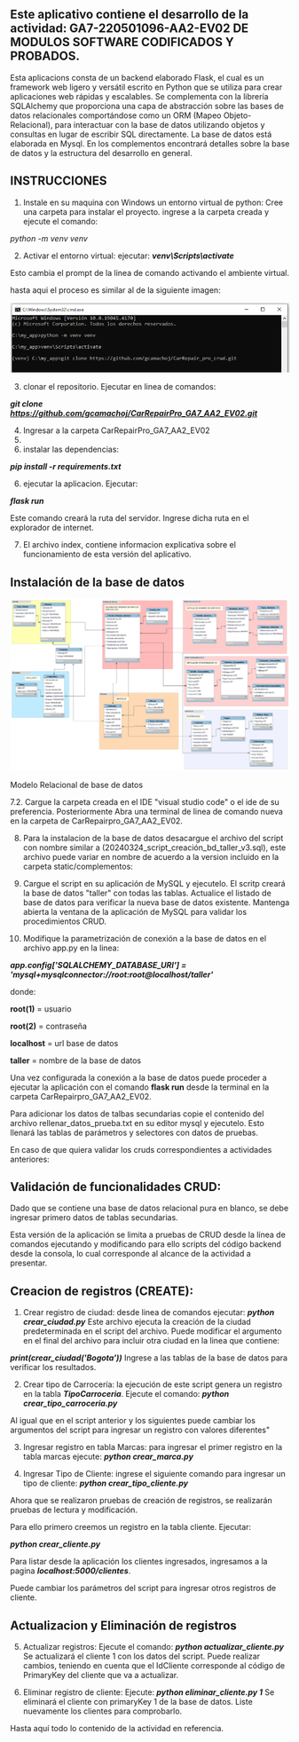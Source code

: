 ## Este aplicativo contiene el desarrollo de la actividad: GA7-220501096-AA2-EV02 DE MODULOS  SOFTWARE CODIFICADOS Y PROBADOS.

Esta aplicacions consta de un backend elaborado Flask, el cual es un framework web ligero y versátil escrito en Python que se utiliza para crear aplicaciones web rápidas y escalables. Se complementa con la librería SQLAlchemy que proporciona una capa de abstracción sobre las bases de datos relacionales comportándose como un ORM (Mapeo Objeto-Relacional), para  interactuar con la base de datos utilizando objetos y consultas en lugar de escribir SQL directamente. La base de datos está elaborada en Mysql. En los complementos encontrará detalles sobre la base de datos y la estructura del desarrollo en general.


## INSTRUCCIONES 

1. Instale en su maquina con Windows un entorno virtual de python:
Cree una carpeta para instalar el proyecto. ingrese a la carpeta creada y ejecute el comando:

*python -m venv venv*

2. Activar el entorno virtual:
ejecutar: 
***venv\Scripts\activate***

Esto cambia el prompt de la linea de comando activando el ambiente virtual.

hasta aqui el proceso es similar al de la siguiente imagen:

![Esquema base de datos](static/complementos/crear_entorno_python.PNG)




3. clonar el repositorio. Ejecutar en linea de comandos:

***git clone https://github.com/gcamachoj/CarRepairPro_GA7_AA2_EV02.git***

4. Ingresar a la carpeta CarRepairPro_GA7_AA2_EV02
5. 
6. instalar las dependencias:

***pip install -r requirements.txt***

6. ejecutar la aplicacion. Ejecutar:

***flask run***

Este comando creará la ruta del servidor. Ingrese dicha ruta en el explorador de internet.

7. El archivo index, contiene informacion explicativa sobre el funcionamiento de esta versión del aplicativo.

## Instalación de la base de datos ##


![Esquema base de datos](static/complementos/ESQUEMA%20RELACIONAL%20DE%20BASE%20DE%20DATOS.png)
<figcaption>Modelo Relacional de base de datos</figcaption>

7.2. Cargue la carpeta creada en el IDE "visual studio code" o el ide de su preferencia. Posteriormente Abra una terminal de linea de comando nueva en la carpeta de CarRepairpro_GA7_AA2_EV02.

8. Para la instalacion de la base de datos desacargue el archivo del script con nombre similar a (20240324_script_creación_bd_taller_v3.sql), este archivo puede variar en nombre de acuerdo a la version incluido en la carpeta static/complementos:

9. Cargue el script en su aplicación de MySQL y ejecutelo. El scritp creará la base de datos "taller" con todas las tablas.  Actualice el listado de base de datos para verificar la nueva base de datos existente. Mantenga abierta la ventana de la aplicación de MySQL para validar los procedimientos CRUD.

10. Modifique la parametrización de conexión a la base de datos en el archivo app.py en la linea:

***app.config['SQLALCHEMY_DATABASE_URI'] = 'mysql+mysqlconnector://root:root@localhost/taller'***  

donde:

**root(1)** = usuario

**root(2)** = contraseña

**localhost** = url base de datos

**taller** = nombre de la base de datos

Una vez configurada la conexión a la base de datos puede proceder a ejecutar la aplicación con el comando **flask run** desde la terminal en la carpeta CarRepairpro_GA7_AA2_EV02.

Para adicionar los datos de talbas secundarias copie el contenido del archivo rellenar_datos_prueba.txt en su editor mysql y ejecutelo.  Esto llenará las tablas de parámetros y selectores con datos de pruebas. 

En caso de que quiera validar los cruds correspondientes a actividades anteriores: 

## Validación de funcionalidades CRUD: ##

Dado que se contiene una base de datos relacional pura en blanco, se debe ingresar primero datos de tablas secundarias.

Esta versión de la aplicación se limita a pruebas de CRUD desde la línea de comandos ejecutando y modificando para ello scripts del código backend desde la consola, lo cual corresponde al alcance de la actividad a presentar.

## Creacion de registros (CREATE): ##
1. Crear registro de ciudad:
desde linea de comandos ejecutar:
***python crear_ciudad.py***
Este archivo ejecuta la creación de la ciudad predeterminada en el script del archivo. Puede modificar el argumento en el final del archivo para incluir otra ciudad en la linea que contiene:

***print(crear_ciudad('Bogota'))***
Ingrese a las tablas de la base de datos para verificar los resultados.

2. Crear tipo de Carrocería: la ejecución de este script genera un registro en la tabla ***TipoCarroceria***. Ejecute el comando: 
***python crear_tipo_carroceria.py***

Al igual que en el script anterior y los siguientes puede cambiar los argumentos del script para ingresar un registro con valores diferentes"

3. Ingresar registro en tabla Marcas:  para ingresar el primer registro en la tabla marcas ejecute:
***python crear_marca.py***

4. Ingresar Tipo de Cliente: ingrese el siguiente comando para ingresar un tipo de cliente:
***python crear_tipo_cliente.py***

Ahora que se realizaron pruebas de creación de registros, se realizarán pruebas de lectura y modificación.

Para ello primero creemos un registro en la tabla cliente. Ejecutar:

***python crear_cliente.py***

Para listar desde la aplicación los clientes ingresados, ingresamos a la pagina ***localhost:5000/clientes***.

Puede cambiar los parámetros del script para ingresar otros registros de cliente.

## Actualizacion y Eliminación de registros ##
5. Actualizar registros:
Ejecute el comando:
***python actualizar_cliente.py*** 
Se actualizará el cliente 1 con los datos del script. Puede realizar cambios, teniendo en cuenta que el IdCliente corresponde al código de PrimaryKey del cliente que va a actualizar.

6. Eliminar registro de cliente:
Ejecute:
***python eliminar_cliente.py 1***
Se eliminará el cliente con primaryKey 1 de la base de datos. Liste nuevamente los clientes para comprobarlo.


Hasta aquí todo lo contenido de la actividad en referencia.
